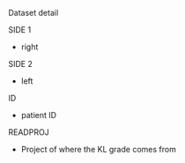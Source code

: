Dataset detail

SIDE 1 
- right

SIDE 2 
- left

ID 
- patient ID

READPROJ 
- Project of where the KL grade comes from
